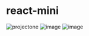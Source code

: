# react-mini

![projectone](https://user-images.githubusercontent.com/105749663/232579505-9fc48468-3f75-4d92-ba86-8392f501beb3.png)
![image](https://user-images.githubusercontent.com/105749663/232579706-22e1f32d-4e5c-4569-a45d-c8faff95af4a.png)
![image](https://user-images.githubusercontent.com/105749663/232579780-3117952d-28af-4f40-9c16-b5bdd2c9f32f.png)
